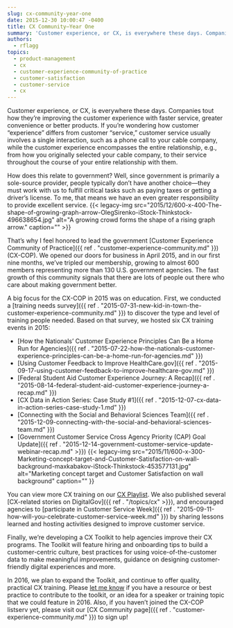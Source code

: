 ```yaml
---
slug: cx-community-year-one
date: 2015-12-30 10:00:47 -0400
title: CX Community—Year One
summary: 'Customer experience, or CX, is everywhere these days. Companies tout how they’re improving the customer experience with faster service, greater convenience or better products. If you’re wondering how customer &ldquo;experience&rdquo; differs from customer &ldquo;service,&rdquo; customer service usually involves a single interaction, such as a phone call to your cable company, while the customer experience encompasses'
authors:
  - rflagg
topics:
  - product-management
  - cx
  - customer-experience-community-of-practice
  - customer-satisfaction
  - customer-service
  - cx
---
```


Customer experience, or CX, is everywhere these days. Companies tout how they’re improving the customer experience with faster service, greater convenience or better products. If you’re wondering how customer “experience” differs from customer “service,” customer service usually involves a single interaction, such as a phone call to your cable company, while the customer experience encompasses the entire relationship, e.g., from how you originally selected your cable company, to their service throughout the course of your entire relationship with them.

How does this relate to government? Well, since government is primarily a sole-source provider, people typically don’t have another choice—they must work with us to fulfill critical tasks such as paying taxes or getting a driver’s license. To me, that means we have an even greater responsibility to provide excellent service. {{< legacy-img src="2015/12/600-x-400-The-shape-of-growing-graph-arrow-OlegSirenko-iStock-Thinkstock-496638654.jpg" alt="A growing crowd forms the shape of a rising graph arrow." caption="" >}} 

That’s why I feel honored to lead the government [Customer Experience Community of Practice]({{ ref . "customer-experience-community.md" }}) (CX-COP). We opened our doors for business in April 2015, and in our first nine months, we’ve tripled our membership, growing to almost 600 members representing more than 130 U.S. government agencies. The fast growth of this community signals that there are lots of people out there who care about making government better.

A big focus for the CX-COP in 2015 was on education. First, we conducted a [training needs survey]({{ ref . "2015-07-31-new-kid-in-town-the-customer-experience-community.md" }}) to discover the type and level of training people needed. Based on that survey, we hosted six CX training events in 2015:

  * [How the Nationals’ Customer Experience Principles Can Be a Home Run for Agencies]({{ ref . "2015-07-22-how-the-nationals-customer-experience-principles-can-be-a-home-run-for-agencies.md" }})
  * [Using Customer Feedback to Improve HealthCare.gov]({{ ref . "2015-09-17-using-customer-feedback-to-improve-healthcare-gov.md" }})
  * [Federal Student Aid Customer Experience Journey: A Recap]({{ ref . "2015-08-14-federal-student-aid-customer-experience-journey-a-recap.md" }})
  * [CX Data in Action Series: Case Study #1]({{ ref . "2015-12-07-cx-data-in-action-series-case-study-1.md" }})
  * [Connecting with the Social and Behavioral Sciences Team]({{ ref . "2015-12-09-connecting-with-the-social-and-behavioral-sciences-team.md" }})
  * [Government Customer Service Cross Agency Priority (CAP) Goal Update]({{ ref . "2015-12-14-government-customer-service-update-webinar-recap.md" >}}) {{< legacy-img src="2015/11/600-x-300-Marketing-concept-target-and-Customer-Satisfaction-on-wall-background-maxkabakov-iStock-Thinkstock-453577131.jpg" alt="Marketing concept target and Customer Satisfaction on wall background" caption="" }} 

You can view more CX training on our [CX Playlist](https://www.youtube.com/playlist?list=PLd9b-GuOJ3nH7xSSjL1XBXPfVqw68BNbW). We also published several [CX-related stories on DigitalGov]({{ ref . "/topics/cx" >}}), and encouraged agencies to [participate in Customer Service Week]({{ ref . "2015-09-11-how-will-you-celebrate-customer-service-week.md" }}) by sharing lessons learned and hosting activities designed to improve customer service.

Finally, we’re developing a CX Toolkit to help agencies improve their CX programs. The Toolkit will feature hiring and onboarding tips to build a customer-centric culture, best practices for using voice-of-the-customer data to make meaningful improvements, guidance on designing customer-friendly digital experiences and more.

In 2016, we plan to expand the Toolkit, and continue to offer quality, practical CX training. Please [let me know](mailto:rachel.flagg@gsa.gov) if you have a resource or best practice to contribute to the toolkit, or an idea for a speaker or training topic that we could feature in 2016. Also, if you haven’t joined the CX-COP listserv yet, please visit our [CX Community page]({{ ref . "customer-experience-community.md" }}) to sign up!